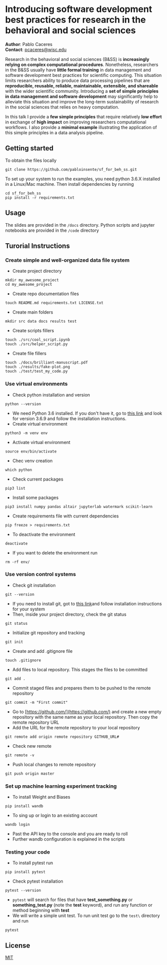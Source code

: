 # Introducing software development best practices for research in the behavioral and social sciences

**Author**: Pablo Caceres  
**Contact**: pcaceres@wisc.edu  

Research in the behavioral and social sciences (B&SS) is **increasingly relying on complex computational procedures**. Nonetheless, researchers in the B&SS usually have **little formal training** in data management and software development best practices for scientific computing. This situation limits researchers ability to produce data processing pipelines that are **reproducible, reusable, reliable, maintainable, extensible, and shareable** with the wider scientific community. Introducing a **set of simple principles in data management and software development** may significantly help to alleviate this situation and improve the long-term sustainability of research in the social sciences that relies on heavy computation.


In this talk I provide a **few simple principles** that require relatively **low effort** in exchange of **high impact** on improving researchers computational workflows. I also provide a **minimal example** illustrating the application of this simple principles in a data analysis pipeline.

## Getting started

To obtain the files locally  
```
git clone https://github.com/pabloinsente/sf_for_beh_ss.git
```

To set up your system to run the examples, you need python 3.6.X installed in a Linux/Mac machine. Then install dependencies by running

```
cd sf_for_beh_ss
pip install -r requirements.txt
```

## Usage

The slides are provided in the ```/docs``` directory. Python scripts and jupyter notebooks are provided in the ```/code``` directory

## Turorial Instructions

### Create simple and well-organized data file system

- Create project directory
```
mkdir my_awesome_project
cd my_awesome_project
```
- Create repo documentation files
```
touch README.md requirements.txt LICENSE.txt
```  
- Create main folders
```
mkdir src data docs results test
```  
- Create scripts fillers
```
touch ./src/cool_script.ipynb
touch ./src/helper_script.py
```
- Create file fillers
```
touch ./docs/brilliant-manuscript.pdf
touch ./results/fake-plot.png
touch ./test/test_my_code.py
```

### Use virtual environments
- Check python installation and version
```
python --version
```
- We need Python 3.6 installed. If you don't have it, go to [this link](https://www.python.org/downloads/) and look for version 3.6.9 and follow the installation instructions.
- Create virtual environment
```
python3 -m venv env
```
- Activate virtual environment
```
source env/bin/activate
```
- Chec venv creation
```
which python
```
- Check current packages
```
pip3 list
```  
- Install some packages
```
pip3 install numpy pandas altair jupyterlab watermark scikit-learn
```
- Create requirements file with current dependencies
```
pip freeze > requirements.txt
```
- To deactivate the environment
```
deactivate
```
- If you want to delete the environment run
```
rm -rf env/
```

### Use version control systems
- Check git installation
```
git --version
```
- If you need to install git, got to [this link](https://git-scm.com/book/en/v2/Getting-Started-Installing-Git)and follow installation instructions for your system
- Then, inside your project directory, check the git status
```
git status
```
- Initialize git repository and tracking
```
git init
````
- Create and add .gitignore file
```
touch .gitignore
```
- Add files to local repository. This stages the files to be committed
```
git add .
```
- Commit staged files and prepares them to be pushed to the remote repository
```
git commit -m "First commit"
```
- Go to [https://github.com/](https://github.com/) and create a new empty repository with the same name as your local repository. Then copy the remote repository URL
- Add the URL for the remote repository to your local repository
```
git remote add origin remote repository GITHUB_URL#
```
- Check new remote
```
git remote -v
```
- Push local changes to remote repository
```
git push origin master
```

### Set up machine learning experiment tracking
- To install Weight and Biases
```
pip install wandb
```
- To sing up or login to an existing account
```
wandb login
```
- Past the API key to the console and you are ready to roll
- Further wandb configuration is explained in the scripts

### Testing your code
- To install pytest run
```
pip install pytest
```
- Check pytest installation
```
pytest --version
```
- ```pytest``` will search for files that have **test_something.py** or **something_test.py** (note the **test** keyword), and run any function or method beginning with **test**
- We will write a simple unit test. To run unit test go to the ```test\``` directory and run
```
pytest
```

## License
[MIT](https://choosealicense.com/licenses/mit/)
